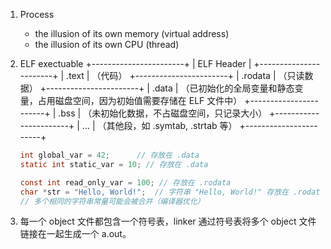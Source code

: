 1. Process
    - the illusion of its own memory (virtual address)
    - the illusion of its own CPU (thread)
2. ELF exectuable
    +-----------------------+
    |       ELF Header      |
    +-----------------------+
    |       .text           | （代码）
    +-----------------------+
    |       .rodata         | （只读数据）
    +-----------------------+
    |       .data           | （已初始化的全局变量和静态变量，占用磁盘空间，因为初始值需要存储在 ELF 文件中）
    +-----------------------+
    |       .bss            | （未初始化数据，不占磁盘空间，只记录大小）
    +-----------------------+
    |       ...             | （其他段，如 .symtab, .strtab 等）
    +-----------------------+
    
    ```c
    int global_var = 42;      // 存放在 .data
    static int static_var = 10; // 存放在 .data

    const int read_only_var = 100; // 存放在 .rodata
    char *str = "Hello, World!";  // 字符串 "Hello, World!" 存放在 .rodata
    // 多个相同的字符串常量可能会被合并（编译器优化）
    ```
3. 每一个 object 文件都包含一个符号表，linker 通过符号表将多个 object 文件链接在一起生成一个 a.out。

